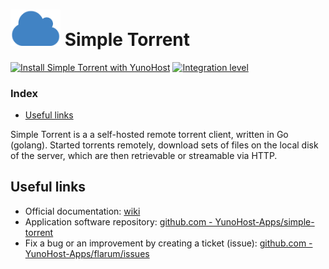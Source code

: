 # <img src="/images/simple-torrent_logo.png" width="80px" alt="simple-torrent's logo"> Simple Torrent

[![Install Simple Torrent with YunoHost](https://install-app.yunohost.org/install-with-yunohost.png)](https://install-app.yunohost.org/?app=simple-torrent) [![Integration level](https://dash.yunohost.org/integration/simple-torrent.svg)](https://dash.yunohost.org/appci/app/simple-torrent)

### Index

- [Useful links](#useful-links)

Simple Torrent is a a self-hosted remote torrent client, written in Go (golang). Started torrents remotely, download sets of files on the local disk of the server, which are then retrievable or streamable via HTTP.

## Useful links

+ Official documentation: [wiki](https://github.com/boypt/simple-torrent/wiki)
+ Application software repository: [github.com - YunoHost-Apps/simple-torrent](https://github.com/boypt/simple-torrent)
+ Fix a bug or an improvement by creating a ticket (issue): [github.com - YunoHost-Apps/flarum/issues](https://github.com/YunoHost-Apps/simple-torrent_ynh/issues)
